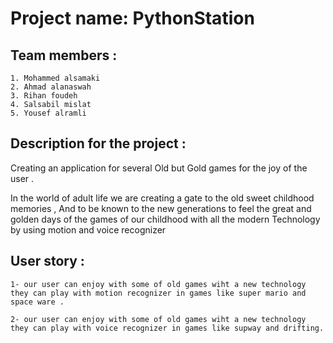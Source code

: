 # Project name: PythonStation

## Team members :

    1. Mohammed alsamaki
    2. Ahmad alanaswah
    3. Rihan foudeh
    4. Salsabil mislat
    5. Yousef alramli

## Description for the project :

Creating an application for several Old but Gold games for the joy of the user .  

In the world of adult life we are creating a gate to the old sweet childhood memories , 
And to be known to the new generations to feel the great and golden days of the games of our childhood with all the modern Technology by using motion and voice recognizer 

## User story :
    1- our user can enjoy with some of old games wiht a new technology they can play with motion recognizer in games like super mario and space ware .

    2- our user can enjoy with some of old games wiht a new technology they can play with voice recognizer in games like supway and drifting.








